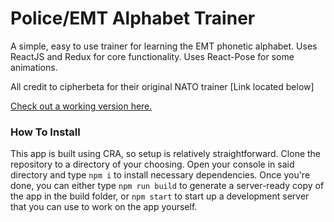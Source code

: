# Police/EMT Alphabet Trainer

A simple, easy to use trainer for learning the EMT phonetic alphabet. Uses ReactJS and Redux for core functionality. Uses React-Pose for some animations.

All credit to cipherbeta for their original NATO trainer [Link located below]

[Check out a working version here.](https://cipherbeta.github.io/Phonetic-Alphabet-Trainer/)

### How To Install

This app is built using CRA, so setup is relatively straightforward. Clone the repository to a directory of your choosing. Open your console in said directory and type `npm i` to install necessary dependencies. Once you're done, you can either type `npm run build` to generate a server-ready copy of the app in the build folder, or `npm start` to start up a development server that you can use to work on the app yourself.
